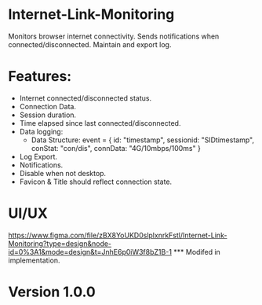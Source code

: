 # Internet-Link-Monitoring
Monitors browser internet connectivity. Sends notifications when connected/disconnected. Maintain and export log.

# Features:
- Internet connected/disconnected status.
- Connection Data.
- Session duration.
- Time elapsed since last connected/disconnected.
- Data logging:
    - Data Structure:
        event = {
            id: "timestamp",
            sessionid: "SIDtimestamp",
            conStat: "con/dis",
            connData: "4G/10mbps/100ms"
        }
- Log Export.
- Notifications.
- Disable when not desktop.
- Favicon & Title should reflect connection state.

# UI/UX
https://www.figma.com/file/zBX8YoUKD0slplxnrkFstl/Internet-Link-Monitoring?type=design&node-id=0%3A1&mode=design&t=JnhE6p0iW3f8bZ1B-1
*** Modifed in implementation.



# Version 1.0.0
